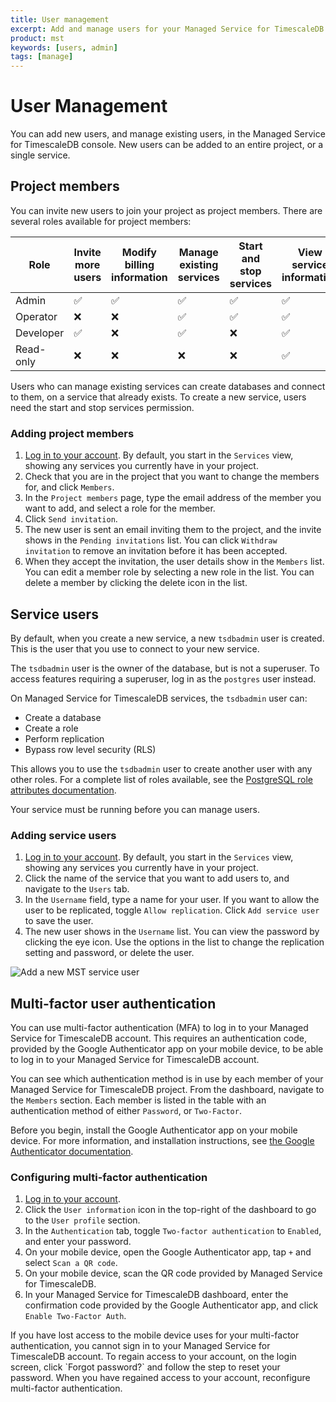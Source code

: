 ```yaml
---
title: User management
excerpt: Add and manage users for your Managed Service for TimescaleDB project
product: mst
keywords: [users, admin]
tags: [manage]
---
```


# User Management

You can add new users, and manage existing users, in the Managed Service for
TimescaleDB console. New users can be added to an entire project, or a single
service.

## Project members

You can invite new users to join your project as project members. There are
several roles available for project members:

|Role|Invite more users|Modify billing information|Manage existing services|Start and stop services|View service information|
|-|-|-|-|-|-|
|Admin|✅|✅|✅|✅|✅|
|Operator|❌|❌|✅|✅|✅|
|Developer|✅|❌|✅|❌|✅|
|Read-only|❌|❌|❌|❌|✅|

Users who can manage existing services can create databases and connect to them,
on a service that already exists. To create a new service, users need the start
and stop services permission.

<procedure>

### Adding project members

1.  [Log in to your account][mst-login]. By default, you start in the
    `Services` view, showing any services you currently have in your project.
1.  Check that you are in the project that you want to change the members for,
    and click `Members`.
1.  In the `Project members` page, type the email address of the member you want
    to add, and select a role for the member.
1.  Click `Send invitation`.
1.  The new user is sent an email inviting them to the project, and the invite
    shows in the `Pending invitations` list. You can click `Withdraw invitation`
    to remove an invitation before it has been accepted.
1.  When they accept the invitation, the user details show in the `Members`
    list. You can edit a member role by selecting a new role in the list. You
    can delete a member by clicking the delete icon in the list.

</procedure>

## Service users

By default, when you create a new service, a new `tsdbadmin` user is created.
This is the user that you use to connect to your new service.

The `tsdbadmin` user is the owner of the database, but is not a superuser. To
access features requiring a superuser, log in as the `postgres` user instead.

On Managed Service for TimescaleDB services, the `tsdbadmin` user can:

*   Create a database
*   Create a role
*   Perform replication
*   Bypass row level security (RLS)

This allows you to use the `tsdbadmin` user to create another user with any
other roles. For a complete list of roles available, see the
[PostgreSQL role attributes documentation][pg-roles-doc].

<highlight type="important">
Your service must be running before you can manage users.
</highlight>

<procedure>

### Adding service users

1.  [Log in to your account][mst-login]. By default, you start in the
    `Services` view, showing any services you currently have in your project.
1.  Click the name of the service that you want to add users to, and navigate
    to the `Users` tab.
1.  In the `Username` field, type a name for your user. If you want to allow
    the user to be replicated, toggle `Allow replication`. Click
    `Add service user` to save the user.
1.  The new user shows in the `Username` list. You can view the password by
    clicking the eye icon. Use the options in the list to change the replication
    setting and password, or delete the user.

<img class="main-content__illustration" src="https://s3.amazonaws.com/assets.timescale.com/docs/images/mst-serviceuser.png" alt="Add a new MST service user"/>

</procedure>

## Multi-factor user authentication

You can use multi-factor authentication (MFA) to log in to your Managed Service
for TimescaleDB account. This requires an authentication code, provided by the
Google Authenticator app on your mobile device, to be able to log in to your
Managed Service for TimescaleDB account.

You can see which authentication method is in use by each member of your Managed
Service for TimescaleDB project. From the dashboard, navigate to the `Members`
section. Each member is listed in the table with an authentication method of
either `Password`, or `Two-Factor`.

Before you begin, install the Google Authenticator app on your mobile device.
For more information, and installation instructions, see
[the Google Authenticator documentation][install-google-authenticator].

<procedure>

### Configuring multi-factor authentication

1.  [Log in to your account][mst-login].
1.  Click the `User information` icon in the top-right of the dashboard to go to
    the `User profile` section.
1.  In the `Authentication` tab, toggle `Two-factor authentication` to
    `Enabled`, and enter your password.
1.  On your mobile device, open the Google Authenticator app, tap `+` and select
    `Scan a QR code`.
1.  On your mobile device, scan the QR code provided by Managed Service for
    TimescaleDB.
1.  In your Managed Service for TimescaleDB dashboard, enter the confirmation
    code provided by the Google Authenticator app, and click
    `Enable Two-Factor Auth`.

</procedure>

<highlight type="warning">
If you have lost access to the mobile device uses for your multi-factor
authentication, you cannot sign in to your Managed Service for TimescaleDB
account. To regain access to your account, on the login screen, click
`Forgot password?` and follow the step to reset your password. When you have
regained access to your account, reconfigure multi-factor authentication.
</highlight>

[mst-login]: https://portal.managed.timescale.com
[pg-roles-doc]: https://www.postgresql.org/docs/current/role-attributes.html
[install-google-authenticator]: https://support.google.com/accounts/answer/1066447
